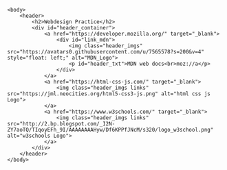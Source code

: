<html>
    <head>
        <meta charset="UTF-8">
        <title>webdesign</title>
        <meta name="description" content="webdesign practice">
        <meta name="keywords" content="HTML, CSS, JavaScript, convert, converter, unit, units">
        <meta name="viewport" content="width=device-width, initial-scale=1.0">
        <link rel="stylesheet" href="style.css">
    </head>

    <body>
        <header>
            <h2>Webdesign Practice</h2>
            <div id="header_container">
                <a href="https://developer.mozilla.org/" target="_blank">
                    <div id="link_mdn">
                        <img class="header_imgs" src="https://avatars0.githubusercontent.com/u/7565578?s=200&v=4" style="float: left;" alt="MDN_Logo">
                        <p id="header_txt">MDN web docs<br>moz://a</p>
                    </div>
                </a>
                <a href="https://html-css-js.com/" target="_blank">
                    <img class="header_imgs links" src="https://jml.neocities.org/html5-css3-js.png" alt="html css js Logo">
                </a>
                <a href="https://www.w3schools.com/" target="_blank">
                    <img class="header_imgs links" src="http://2.bp.blogspot.com/_I2N-ZY7aoTQ/TIqoyEFh_9I/AAAAAAAAHyw/Df6KPPfJNcM/s320/logo_w3school.png" alt="w3schools Logo">
                </a>
            </div>
        </header>
    </body>
</html>
